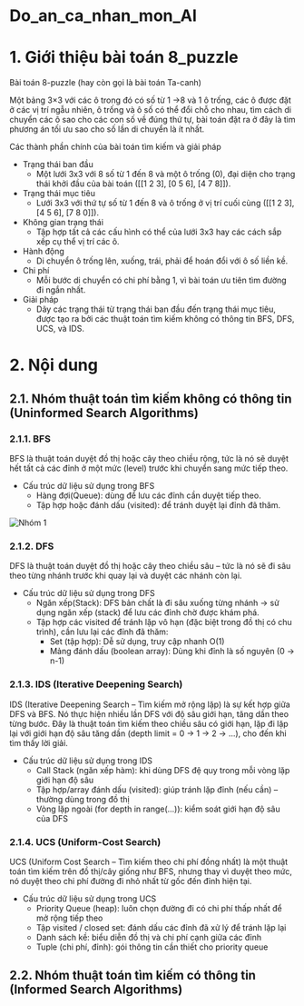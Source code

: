 # Do_an_ca_nhan_mon_AI
# 1. Giới thiệu bài toán 8_puzzle
Bài toán 8-puzzle (hay còn gọi là bài toán Ta-canh)

Một bảng 3×3 với các ô trong đó có số từ 1 ->8 và 1 ô trống, các ô được đặt ở các vị trí ngẫu nhiên, ô trống và ô số có thể đổi chỗ cho nhau, tìm cách di chuyển các ô sao cho các con số về đúng thứ tự, bài toán đặt ra ở đây là tìm phương án tối ưu sao cho số lần di chuyển là ít nhất.

Các thành phần chính của bài toán tìm kiếm và giải pháp

+ Trạng thái ban đầu
    - Một lưới 3x3 với 8 số từ 1 đến 8 và một ô trống (0), đại diện cho trạng thái khởi đầu của        bài toán ([[1 2 3], [0 5 6], [4 7 8]]).
+ Trạng thái mục tiêu
    - Lưới 3x3 với thứ tự số từ 1 đến 8 và ô trống ở vị trí cuối cùng ([[1 2 3], [4 5 6], [7 8 0]]).
+ Không gian trạng thái
    - Tập hợp tất cả các cấu hình có thể của lưới 3x3 hay các cách sắp xếp cụ thể vị trí các ô.
+ Hành động
    - Di chuyển ô trống lên, xuống, trái, phải để hoán đổi với ô số liền kề.
+ Chi phí
    - Mỗi bước di chuyển có chi phí bằng 1, vì bài toán ưu tiên tìm đường đi ngắn nhất.
+ Giải pháp
    - Dãy các trạng thái từ trạng thái ban đầu đến trạng thái mục tiêu, được tạo ra bởi các thuật toán tìm kiếm không có thông tin BFS, DFS, UCS, và IDS.

# 2. Nội dung

## 2.1. Nhóm thuật toán tìm kiếm không có thông tin (Uninformed Search Algorithms)

### 2.1.1. BFS
BFS là thuật toán duyệt đồ thị hoặc cây theo chiều rộng, tức là nó sẽ duyệt hết tất cả các đỉnh ở một mức (level) trước khi chuyển sang mức tiếp theo.
+ Cấu trúc dữ liệu sử dụng trong BFS
  - Hàng đợi(Queue): dùng để lưu các đỉnh cần duyệt tiếp theo.
  - Tập hợp hoặc đánh dấu (visited): để tránh duyệt lại đỉnh đã thăm.
  
![Nhóm 1](gif/nhom1.gif)
  
### 2.1.2. DFS
DFS là thuật toán duyệt đồ thị hoặc cây theo chiều sâu – tức là nó sẽ đi sâu theo từng nhánh trước khi quay lại và duyệt các nhánh còn lại.
+ Cấu trúc dữ liệu sử dụng trong DFS
  - Ngăn xếp(Stack): DFS bản chất là đi sâu xuống từng nhánh → sử dụng ngăn xếp (stack) để lưu các đỉnh chờ được khám phá.
  - Tập hợp các visited để tránh lặp vô hạn (đặc biệt trong đồ thị có chu trình), cần lưu lại các đỉnh đã thăm:
      - Set (tập hợp): Dễ sử dụng, truy cập nhanh O(1)
      - Mảng đánh dấu (boolean array): Dùng khi đỉnh là số nguyên (0 → n-1)
### 2.1.3. IDS (Iterative Deepening Search)
IDS (Iterative Deepening Search – Tìm kiếm mở rộng lặp) là sự kết hợp giữa DFS và BFS. Nó thực hiện nhiều lần DFS với độ sâu giới hạn, tăng dần theo từng bước.
Đây là thuật toán tìm kiếm theo chiều sâu có giới hạn, lặp đi lặp lại với giới hạn độ sâu tăng dần (depth limit = 0 → 1 → 2 → ...), cho đến khi tìm thấy lời giải.
+ Cấu trúc dữ liệu sử dụng trong IDS
  - Call Stack (ngăn xếp hàm): khi dùng DFS đệ quy trong mỗi vòng lặp giới hạn độ sâu
  - Tập hợp/array đánh dấu (visited): giúp tránh lặp đỉnh (nếu cần) – thường dùng trong đồ thị
  - Vòng lặp ngoài (for depth in range(...)): kiểm soát giới hạn độ sâu của DFS
### 2.1.4. UCS (Uniform-Cost Search)
UCS (Uniform Cost Search – Tìm kiếm theo chi phí đồng nhất) là một thuật toán tìm kiếm trên đồ thị/cây giống như BFS, nhưng thay vì duyệt theo mức, nó duyệt theo chi phí đường đi nhỏ nhất từ gốc đến đỉnh hiện tại.
+ Cấu trúc dữ liệu sử dụng trong UCS
  - Priority Queue (heap): luôn chọn đường đi có chi phí thấp nhất để mở rộng tiếp theo
  - Tập visited / closed set: đánh dấu các đỉnh đã xử lý để tránh lặp lại
  - Danh sách kề: biểu diễn đồ thị và chi phí cạnh giữa các đỉnh
  - Tuple (chi phí, đỉnh): gói thông tin cần thiết cho priority queue

## 2.2. Nhóm thuật toán tìm kiếm có thông tin (Informed Search Algorithms)
  
  
